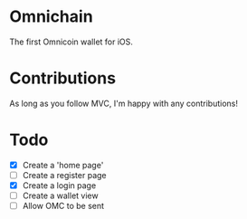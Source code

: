 # Omnichain
The first Omnicoin wallet for iOS.

# Contributions
As long as you follow MVC, I'm happy with any contributions!

# Todo
- [x] Create a 'home page'
- [ ] Create a register page
- [x] Create a login page
- [ ] Create a wallet view
- [ ] Allow OMC to be sent

